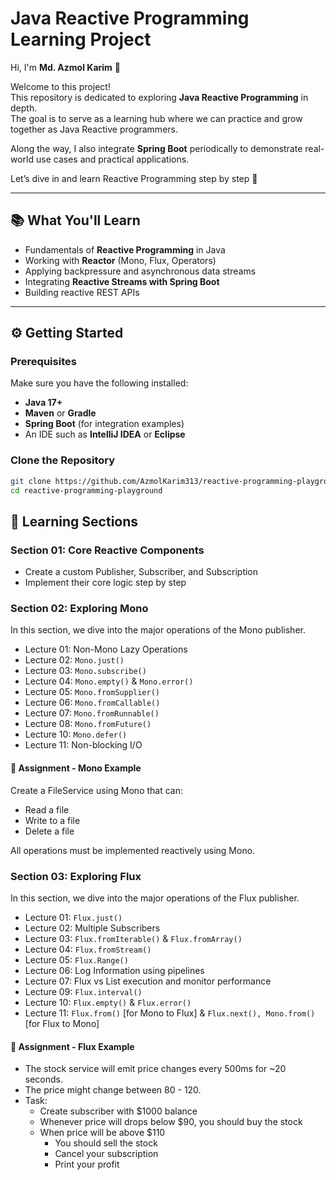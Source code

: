 # Java Reactive Programming Learning Project

Hi, I'm **Md. Azmol Karim** 👋  

Welcome to this project!  
This repository is dedicated to exploring **Java Reactive Programming** in depth.  
The goal is to serve as a learning hub where we can practice and grow together as Java Reactive programmers.  

Along the way, I also integrate **Spring Boot** periodically to demonstrate real-world use cases and practical applications.  

Let’s dive in and learn Reactive Programming step by step 🚀  

---

## 📚 What You'll Learn
- Fundamentals of **Reactive Programming** in Java  
- Working with **Reactor** (Mono, Flux, Operators)  
- Applying backpressure and asynchronous data streams  
- Integrating **Reactive Streams with Spring Boot**  
- Building reactive REST APIs  

---

## ⚙️ Getting Started

### Prerequisites
Make sure you have the following installed:
- **Java 17+**  
- **Maven** or **Gradle**  
- **Spring Boot** (for integration examples)  
- An IDE such as **IntelliJ IDEA** or **Eclipse**  

### Clone the Repository
```bash
git clone https://github.com/AzmolKarim313/reactive-programming-playground.git
cd reactive-programming-playground
```

## 🧩 Learning Sections
### Section 01: Core Reactive Components
- Create a custom Publisher, Subscriber, and Subscription
- Implement their core logic step by step

### Section 02: Exploring Mono
In this section, we dive into the major operations of the Mono publisher.
- Lecture 01: Non-Mono Lazy Operations
- Lecture 02: `Mono.just()`
- Lecture 03: `Mono.subscribe()`
- Lecture 04: `Mono.empty()` & `Mono.error()`
- Lecture 05: `Mono.fromSupplier()`
- Lecture 06: `Mono.fromCallable()`
- Lecture 07: `Mono.fromRunnable()`
- Lecture 08: `Mono.fromFuture()`
- Lecture 10: `Mono.defer()`
- Lecture 11: Non-blocking I/O

#### 🎯 Assignment - Mono Example

Create a FileService using Mono that can:
- Read a file
- Write to a file
- Delete a file

All operations must be implemented reactively using Mono.

### Section 03: Exploring Flux
In this section, we dive into the major operations of the Flux publisher.
- Lecture 01: `Flux.just()`
- Lecture 02: Multiple Subscribers
- Lecture 03: `Flux.fromIterable()` & `Flux.fromArray()`
- Lecture 04: `Flux.fromStream()`
- Lecture 05: `Flux.Range()`
- Lecture 06: Log Information using pipelines
- Lecture 07: Flux vs List execution and monitor performance
- Lecture 09: `Flux.interval()`
- Lecture 10: `Flux.empty()` & `Flux.error()`
- Lecture 11: `Flux.from()` [for Mono to Flux] & `Flux.next(), Mono.from()` [for Flux to Mono]

#### 🎯 Assignment - Flux Example

- The stock service will emit price changes every 500ms for ~20 seconds.
- The price might change between 80 - 120.
- Task:
  - Create subscriber with $1000 balance
  - Whenever price will drops below $90, you should buy the stock
  - When price will be above $110
    - You should sell the stock
    - Cancel your subscription
    - Print your profit